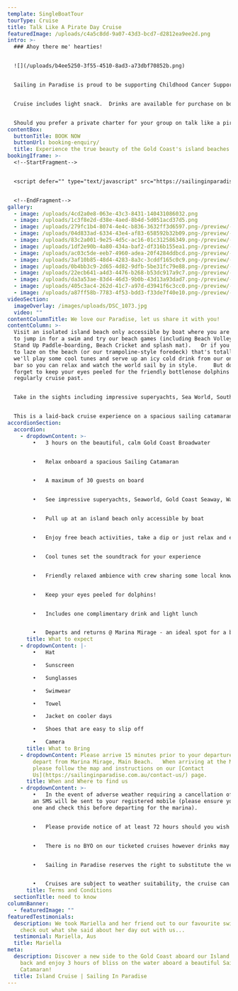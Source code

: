 ```yaml
---
template: SingleBoatTour
tourType: Cruise
title: Talk Like A Pirate Day Cruise
featuredImage: /uploads/c4a5c8dd-9a07-43d3-bcd7-d2812ea9ee2d.png
intro: >-
  ### Ahoy there me' hearties! 


  ![](/uploads/b4ee5250-3f55-4510-8ad3-a73dbf70852b.png)


  Sailing in Paradise is proud to be supporting Childhood Cancer Support this 'Talk like a Pirate Day' on Tuesday 19th September 2023.  We will be donating 100% of ticket sales from a special 3 hour Island Cruise departing Main Beach, Gold Coast.    So gather your family and friends and jump aboard as we set sail for 3 hours of fun.   Feel free to dress up in pirate theme (our crew will be getting into the spirit) or come along and enjoy the fun on the day however you feel comfortable.   This experience is suitable for all ages.  What a great way to kick off the school holidays and support a worthy cause.  


  Cruise includes light snack.  Drinks are available for purchase on board.


  Should you prefer a private charter for your group on talk like a pirate day please contact us directly and we will be able to help with a private charity cruise.
contentBox:
  buttonTitle: BOOK NOW
  buttonUrl: booking-enquiry/
  title: Experience the true beauty of the Gold Coast's island beaches.
bookingIframe: >-
  <!--StartFragment-->


  <script defer="" type="text/javascript" src="https://sailinginparadise.rezdy.com/pluginJs"></script> <iframe seamless="" width="300px" height="1000px" frameborder="0" class="rezdy" src="https://sailinginparadise.rezdy.com/calendarWidget/516621?iframe=true"></iframe>


  <!--EndFragment-->
gallery:
  - image: /uploads/4cd2a0e8-063e-43c3-8431-140431086032.png
  - image: /uploads/1c3f8e2d-d38e-4aed-8b4d-5d051acd37d5.png
  - image: /uploads/279fc1b4-8074-4e4c-b836-3632ff3d6597.png-/preview/-/enhance/64/
  - image: /uploads/04d833ad-6334-43e4-af83-658592b32b09.png-/preview/-/enhance/50/
  - image: /uploads/83c2a001-9e25-4d5c-ac16-01c312586349.png-/preview/-/enhance/50/
  - image: /uploads/1df2e90b-4a80-434a-baf2-df316b155ea1.png-/preview/-/enhance/30/
  - image: /uploads/ac03c5de-eeb7-4960-adea-20f4284ddbcd.png-/preview/-/enhance/50/
  - image: /uploads/3af10b85-48d4-4283-8a3c-3cddf165c0c9.png-/preview/-/enhance/50/
  - image: /uploads/0b4bb3c9-2d65-4d82-9dfb-5be31fc79e88.png-/preview/-/enhance/19/
  - image: /uploads/22ecb641-a4d3-4476-b268-b53dc917a9c7.png-/preview/-/enhance/81/
  - image: /uploads/da3a53ae-83d4-46d3-9b0b-43d13a93dad7.png-/preview/-/enhance/50/
  - image: /uploads/405c3ac4-262d-41c7-a97d-d3941f6c3cc0.png-/preview/-/enhance/23/
  - image: /uploads/a87ff58b-7783-4f53-bdd3-f33de7f40e10.png-/preview/-/enhance/50/
videoSection:
  imageOverlay: /images/uploads/DSC_1073.jpg
  video: ""
contentColumnTitle: We love our Paradise, let us share it with you!
contentColumn: >-
  Visit an isolated island beach only accessible by boat where you are invited
  to jump in for a swim and try our beach games (including Beach Volleyball,
  Stand Up Paddle-boarding, Beach Cricket and splash mat).   Or if you just want
  to laze on the beach (or our trampoline-style foredeck) that's totally fine,
  we'll play some cool tunes and serve up an icy cold drink from our on-board
  bar so you can relax and watch the world sail by in style.     But don't
  forget to keep your eyes peeled for the friendly bottlenose dolphins who
  regularly cruise past.


  Take in the sights including impressive superyachts, Sea World, South Stradbroke Island, Wavebreak Island and the Gold Coast Seaway. 


  This is a laid-back cruise experience on a spacious sailing catamaran that you are sure to love.   With no more than 30 guests on board we curate a social atmosphere and we can't wait to welcome you on board our beautiful boat!
accordionSection:
  accordion:
    - dropdownContent: >-
        •	3 hours on the beautiful, calm Gold Coast Broadwater


        •	Relax onboard a spacious Sailing Catamaran


        •	A maximum of 30 guests on board


        •	See impressive superyachts, Seaworld, Gold Coast Seaway, Wavebreak Island, South Stradbroke Island and local wildlife.


        •	Pull up at an island beach only accessible by boat


        •	Enjoy free beach activities, take a dip or just relax and enjoy the view


        •	Cool tunes set the soundtrack for your experience


        •	Friendly relaxed ambience with crew sharing some local knowledge


        •	Keep your eyes peeled for dolphins!


        •	Includes one complimentary drink and light lunch


        •	Departs and returns @ Marina Mirage - an ideal spot for a beautiful waterfront meal or drinks before or after your cruise
      title: What to expect
    - dropdownContent: |-
        •	Hat

        •	Sunscreen

        •	Sunglasses

        •	Swimwear 

        •	Towel

        •	Jacket on cooler days

        •	Shoes that are easy to slip off

        •	Camera
      title: What to Bring
    - dropdownContent: Please arrive 15 minutes prior to your departure time.   We
        depart from Marina Mirage, Main Beach.   When arriving at the Marina
        please follow the map and instructions on our [Contact
        Us](https://sailinginparadise.com.au/contact-us/) page.
      title: When and Where to find us
    - dropdownContent: >-
        •	In the event of adverse weather requiring a cancellation of the cruise
        an SMS will be sent to your registered mobile (please ensure you provide
        one and check this before departing for the marina).   


        •	Please provide notice of at least 72 hours should you wish to cancel to avoid forfeiture of ticket price.  


        •	There is no BYO on our ticketed cruises however drinks may be purchased on board at very reasonable prices (cash preferred, cards accepted).  


        •	Sailing in Paradise reserves the right to substitute the vessel if necessary without prior notice.


        •	Cruises are subject to weather suitability, the cruise can proceed in many weather conditions but if it is deemed unsafe or overly unpleasant we will not sail as we do want our guests to have a safe and enjoyable experience on board.   Guests are able to reschedule or request a refund in this circumstance.
      title: Terms and Conditions
  sectionTitle: need to know
columnBanner:
  - featuredImage: ""
featuredTestimonials:
  description: We took Mariella and her friend out to our favourite swimming spot,
    check out what she said about her day out with us...
  testimonial: Mariella, Aus
  title: Mariella
meta:
  description: Discover a new side to the Gold Coast aboard our Island Cruise. Sit
    back and enjoy 3 hours of bliss on the water aboard a beautiful Sailing
    Catamaran!
  title: Island Cruise | Sailing In Paradise
---
```

